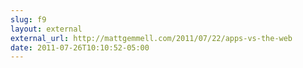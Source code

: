 ```yaml
---
slug: f9
layout: external
external_url: http://mattgemmell.com/2011/07/22/apps-vs-the-web
date: 2011-07-26T10:10:52-05:00
---
```

